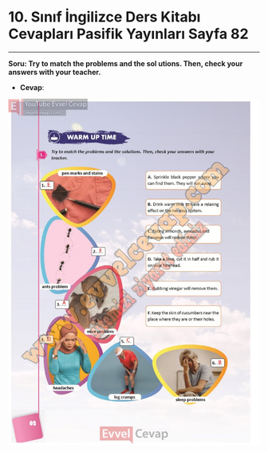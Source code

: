 # 10. Sınıf İngilizce Ders Kitabı Cevapları Pasifik Yayınları Sayfa 82

---

**Soru: Try to match the problems and the sol utions. Then, check your answers with your teacher.**

-   **Cevap**:

![Image 1](./image_1.jpg)